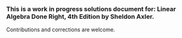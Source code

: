 ### This is a work in progress solutions document for: Linear Algebra Done Right, 4th Edition by Sheldon Axler. ###

Contributions and corrections are welcome. 
